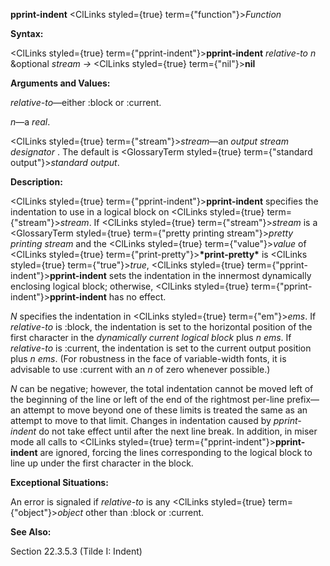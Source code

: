**pprint-indent** <ClLinks styled={true} term={"function"}><i>Function</i></ClLinks> 



**Syntax:** 



<ClLinks styled={true} term={"pprint-indent"}><b>pprint-indent</b></ClLinks> *relative-to n* &amp;optional *stream →* <ClLinks styled={true} term={"nil"}><b>nil</b></ClLinks> 



**Arguments and Values:** 



*relative-to*—either :block or :current. 



*n*—a *real*. 



<ClLinks styled={true} term={"stream"}><i>stream</i></ClLinks>—an *output stream designator* . The default is <GlossaryTerm styled={true} term={"standard output"}><i>standard output</i></GlossaryTerm>. 







 



 



**Description:** 



<ClLinks styled={true} term={"pprint-indent"}><b>pprint-indent</b></ClLinks> specifies the indentation to use in a logical block on <ClLinks styled={true} term={"stream"}><i>stream</i></ClLinks>. If <ClLinks styled={true} term={"stream"}><i>stream</i></ClLinks> is a <GlossaryTerm styled={true} term={"pretty printing stream"}><i>pretty printing stream</i></GlossaryTerm> and the <ClLinks styled={true} term={"value"}><i>value</i></ClLinks> of <ClLinks styled={true} term={"print-pretty"}><b>\*print-pretty\*</b></ClLinks> is <ClLinks styled={true} term={"true"}><i>true</i></ClLinks>, <ClLinks styled={true} term={"pprint-indent"}><b>pprint-indent</b></ClLinks> sets the indentation in the innermost dynamically enclosing logical block; otherwise, <ClLinks styled={true} term={"pprint-indent"}><b>pprint-indent</b></ClLinks> has no effect. 



*N* specifies the indentation in <ClLinks styled={true} term={"em"}><i>ems</i></ClLinks>. If *relative-to* is :block, the indentation is set to the horizontal position of the first character in the *dynamically current logical block* plus *n ems*. If *relative-to* is :current, the indentation is set to the current output position plus *n ems*. (For robustness in the face of variable-width fonts, it is advisable to use :current with an *n* of zero whenever possible.) 



*N* can be negative; however, the total indentation cannot be moved left of the beginning of the line or left of the end of the rightmost per-line prefix—an attempt to move beyond one of these limits is treated the same as an attempt to move to that limit. Changes in indentation caused by *pprint-indent* do not take effect until after the next line break. In addition, in miser mode all calls to <ClLinks styled={true} term={"pprint-indent"}><b>pprint-indent</b></ClLinks> are ignored, forcing the lines corresponding to the logical block to line up under the first character in the block. 



**Exceptional Situations:** 



An error is signaled if *relative-to* is any <ClLinks styled={true} term={"object"}><i>object</i></ClLinks> other than :block or :current. 



**See Also:** 



Section 22.3.5.3 (Tilde I: Indent) 



